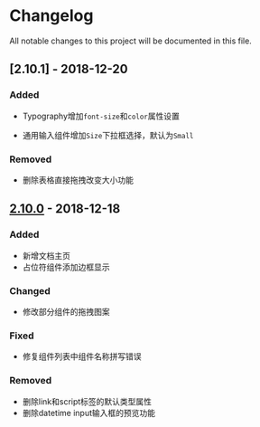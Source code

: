 # Changelog

All notable changes to this project will be documented in this file.

## [2.10.1] - 2018-12-20

### Added

- Typography增加`font-size`和`color`属性设置

- 通用输入组件增加`Size`下拉框选择，默认为`Small`

### Removed

- 删除表格直接拖拽改变大小功能

## [2.10.0] - 2018-12-18

### Added

- 新增文档主页
- 占位符组件添加边框显示

### Changed

- 修改部分组件的拖拽图案

### Fixed

- 修复组件列表中组件名称拼写错误

### Removed

- 删除link和script标签的默认类型属性
- 删除datetime input输入框的预览功能

[2.10.0]: https://github.com/iwangbowen/UI-Builder/compare/a535e9981ac9abd34f3d351818b18b045395e711...da538cbcf4970b76e8a2efbe40314490830e10d5